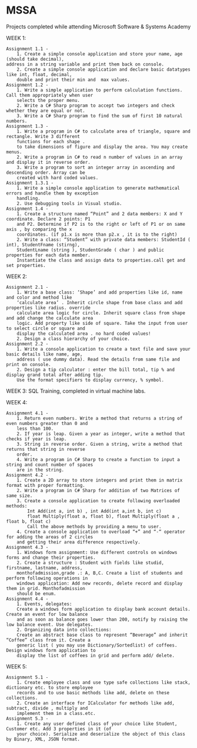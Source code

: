 # MSSA
Projects completed while attending Microsoft Software &amp; Systems Academy

WEEK 1:

	Assignment 1.1 - 
    	1. Create a simple console application and store your name, age (should take decimal), 
	address in a string variable and print them back on console.
   		2. Create a simple console application and declare basic datatypes like int, float, decimal,
		double and print their min and	max values.
	Assignment 1.2 -
		1. Write a simple application to perform calculation functions. Call them appropriately when user
		selects the proper menu.
		2. Write a C# Sharp program to accept two integers and check whether they are equal or not.
		3. Write a C# Sharp program to find the sum of first 10 natural numbers.
	Assignment 1.3 - 
		1. Write a program in C# to calculate area of triangle, square and rectangle. Write 3 different
		functions for each shape .
		to take dimensions of figure and display the area. You may create menus.
		2. Write a program in C# to read n number of values in an array and display it in reverse order.
		3. Write a program to sort an integer array in ascending and descending order. Array can be
		created with hard coded values.
	Assignment 1.3.1 -
		1. Write a simple console application to generate mathematical errors and handle them by exception
		handling.
		2. Use debugging tools in Visual studio.
	Assignment 1.4 -
		1. Create a structure named “Point” and 2 data members: X and Y coordinate. Declare 2 points: P1
		and P2. Determine if P2 is to the right or left of P1 or on same axis , by comparing the x
		coordinates. (if p1.x is more than p2.x , it is to the right)
		2. Write a class: “Student” with private data members: StudentId ( int), StudentFname (stirng),
		StudentLname (string ), StudentGrade ( char ) and public properties for each data member. 
		Instantiate the class and assign data to properties.call get and set properties.

WEEK 2:

	Assignment 2.1 -
		1. Write a base class: ‘Shape’ and add properties like id, name and color and method like 
		‘calculate area’ . Inherit circle shape from base class and add properties like radius. override 
		calculate area logic for circle. Inherit square class from shape and add change the calculate area
		logic. Add property like side of square. Take the input from user to select circle or square and 
		display the calculated area . no hard coded values!
		2. Design a class hierarchy of your choice.
	Assignment 2.2 -
		1. Write a console application to create a text file and save your basic details like name, age,
		address ( use dummy data). Read the details from same file and print on console.
		2. Design a tip calculator : enter the bill total, tip % and display grand total after adding tip.
		Use the format specifiers to display currency, % symbol.
		
WEEK 3: SQL Training, completed in virtual machine labs.

WEEK 4:

	Assignment 4.1 -
		1. Return even numbers. Write a method that returns a string of even numbers greater than 0 and 
		less than 100.
		2. If year is leap. Given a year as integer, write a method that checks if year is leap.
		3. String in reverse order. Given a string, write a method that returns that string in reverse 
		order.
		4. Write a program in C# Sharp to create a function to input a string and count number of spaces
		are in the string.
	Assignment 4.2 -
		1. Create a 2D array to store integers and print them in matrix format with proper formatting.
		2. Write a program in C# Sharp for addition of two Matrices of same size.
		3. Create a console application to create following overloaded methods:
			Int Add(int a, int b) , int Add(int a,int b, int c)
			float Multiply(float a, float b), float Multiply(float a , float b, float c)
			Call the above methods by providing a menu to user.
		4. Create a console application to overload “+” and “-“ operator for adding the areas of 2 circles
		and getting their area difference respectively.
	Assignment 4.3 -
		1. Windows form assignment: Use different controls on windows forms and change their properties.
		2. Create a structure : Student with fields like studid, firstname, lastname, address,
		monthofadmission,grade .: A, B,C. Create a list of students and perform following operations in
		windows application: Add new records, delete record and display them in grid. Monthofadmission 
		should be enum.
	Assignment 4.4 -
		1. Events, delegates:
		Create a windows form application to display bank account details. Create an event for low balance
		and as soon as balance goes lower than 200, notify by raising the low balance event. Use delegates.
		2. Organizing data into collections:
		Create an abstract base class to represent “Beverage” and inherit “Coffee” class from it. Create a
		generic list ( you may use Dictionary/Sortedlist) of coffees. Design windows form application to
		display the list of coffees in grid and perform	add/ delete.
		
WEEK 5:

	Assignment 5.1 -
		1. Create employee class and use type safe collections like stack, dictionary etc. to store employee
		records and to use basic methods like add, delete on these collections.
		2. Create an interface for ICalculator for methods like add, subtract, divide , multiply and
		implement them in a class.etc.
	Assignment 5.3 -
		1. Create any user defined class of your choice like Student, Customer etc. Add 3 properties in it (of
		your choice). Serialize and deserialize the object of this class by Binary, XML, JSON format.
